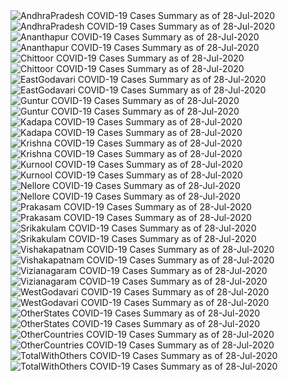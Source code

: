 <img src="https://deepuhub.github.io/COVID-19/GraphsGenerated/28-Jul-2020/AndhraPradesh_28-Jul-2020.jpg" alt="AndhraPradesh COVID-19 Cases Summary as of 28-Jul-2020">
<br>
<img src="https://deepuhub.github.io/COVID-19/GraphsGenerated/28-Jul-2020/Last24Hrs_AndhraPradesh_28-Jul-2020.jpg" alt="AndhraPradesh COVID-19 Cases Summary as of 28-Jul-2020">
<br>
<img src="https://deepuhub.github.io/COVID-19/GraphsGenerated/28-Jul-2020/Ananthapur_28-Jul-2020.jpg" alt="Ananthapur COVID-19 Cases Summary as of 28-Jul-2020">
<br>
<img src="https://deepuhub.github.io/COVID-19/GraphsGenerated/28-Jul-2020/Last24Hrs_Ananthapur_28-Jul-2020.jpg" alt="Ananthapur COVID-19 Cases Summary as of 28-Jul-2020">
<br>
<img src="https://deepuhub.github.io/COVID-19/GraphsGenerated/28-Jul-2020/Chittoor_28-Jul-2020.jpg" alt="Chittoor COVID-19 Cases Summary as of 28-Jul-2020">
<br>
<img src="https://deepuhub.github.io/COVID-19/GraphsGenerated/28-Jul-2020/Last24Hrs_Chittoor_28-Jul-2020.jpg" alt="Chittoor COVID-19 Cases Summary as of 28-Jul-2020">
<br>
<img src="https://deepuhub.github.io/COVID-19/GraphsGenerated/28-Jul-2020/EastGodavari_28-Jul-2020.jpg" alt="EastGodavari COVID-19 Cases Summary as of 28-Jul-2020">
<br>
<img src="https://deepuhub.github.io/COVID-19/GraphsGenerated/28-Jul-2020/Last24Hrs_EastGodavari_28-Jul-2020.jpg" alt="EastGodavari COVID-19 Cases Summary as of 28-Jul-2020">
<br>
<img src="https://deepuhub.github.io/COVID-19/GraphsGenerated/28-Jul-2020/Guntur_28-Jul-2020.jpg" alt="Guntur COVID-19 Cases Summary as of 28-Jul-2020">
<br>
<img src="https://deepuhub.github.io/COVID-19/GraphsGenerated/28-Jul-2020/Last24Hrs_Guntur_28-Jul-2020.jpg" alt="Guntur COVID-19 Cases Summary as of 28-Jul-2020">
<br>
<img src="https://deepuhub.github.io/COVID-19/GraphsGenerated/28-Jul-2020/Kadapa_28-Jul-2020.jpg" alt="Kadapa COVID-19 Cases Summary as of 28-Jul-2020">
<br>
<img src="https://deepuhub.github.io/COVID-19/GraphsGenerated/28-Jul-2020/Last24Hrs_Kadapa_28-Jul-2020.jpg" alt="Kadapa COVID-19 Cases Summary as of 28-Jul-2020">
<br>
<img src="https://deepuhub.github.io/COVID-19/GraphsGenerated/28-Jul-2020/Krishna_28-Jul-2020.jpg" alt="Krishna COVID-19 Cases Summary as of 28-Jul-2020">
<br>
<img src="https://deepuhub.github.io/COVID-19/GraphsGenerated/28-Jul-2020/Last24Hrs_Krishna_28-Jul-2020.jpg" alt="Krishna COVID-19 Cases Summary as of 28-Jul-2020">
<br>
<img src="https://deepuhub.github.io/COVID-19/GraphsGenerated/28-Jul-2020/Kurnool_28-Jul-2020.jpg" alt="Kurnool COVID-19 Cases Summary as of 28-Jul-2020">
<br>
<img src="https://deepuhub.github.io/COVID-19/GraphsGenerated/28-Jul-2020/Last24Hrs_Kurnool_28-Jul-2020.jpg" alt="Kurnool COVID-19 Cases Summary as of 28-Jul-2020">
<br>
<img src="https://deepuhub.github.io/COVID-19/GraphsGenerated/28-Jul-2020/Nellore_28-Jul-2020.jpg" alt="Nellore COVID-19 Cases Summary as of 28-Jul-2020">
<br>
<img src="https://deepuhub.github.io/COVID-19/GraphsGenerated/28-Jul-2020/Last24Hrs_Nellore_28-Jul-2020.jpg" alt="Nellore COVID-19 Cases Summary as of 28-Jul-2020">
<br>
<img src="https://deepuhub.github.io/COVID-19/GraphsGenerated/28-Jul-2020/Prakasam_28-Jul-2020.jpg" alt="Prakasam COVID-19 Cases Summary as of 28-Jul-2020">
<br>
<img src="https://deepuhub.github.io/COVID-19/GraphsGenerated/28-Jul-2020/Last24Hrs_Prakasam_28-Jul-2020.jpg" alt="Prakasam COVID-19 Cases Summary as of 28-Jul-2020">
<br>
<img src="https://deepuhub.github.io/COVID-19/GraphsGenerated/28-Jul-2020/Srikakulam_28-Jul-2020.jpg" alt="Srikakulam COVID-19 Cases Summary as of 28-Jul-2020">
<br>
<img src="https://deepuhub.github.io/COVID-19/GraphsGenerated/28-Jul-2020/Last24Hrs_Srikakulam_28-Jul-2020.jpg" alt="Srikakulam COVID-19 Cases Summary as of 28-Jul-2020">
<br>
<img src="https://deepuhub.github.io/COVID-19/GraphsGenerated/28-Jul-2020/Vishakapatnam_28-Jul-2020.jpg" alt="Vishakapatnam COVID-19 Cases Summary as of 28-Jul-2020">
<br>
<img src="https://deepuhub.github.io/COVID-19/GraphsGenerated/28-Jul-2020/Last24Hrs_Vishakapatnam_28-Jul-2020.jpg" alt="Vishakapatnam COVID-19 Cases Summary as of 28-Jul-2020">
<br>
<img src="https://deepuhub.github.io/COVID-19/GraphsGenerated/28-Jul-2020/Vizianagaram_28-Jul-2020.jpg" alt="Vizianagaram COVID-19 Cases Summary as of 28-Jul-2020">
<br>
<img src="https://deepuhub.github.io/COVID-19/GraphsGenerated/28-Jul-2020/Last24Hrs_Vizianagaram_28-Jul-2020.jpg" alt="Vizianagaram COVID-19 Cases Summary as of 28-Jul-2020">
<br>
<img src="https://deepuhub.github.io/COVID-19/GraphsGenerated/28-Jul-2020/WestGodavari_28-Jul-2020.jpg" alt="WestGodavari COVID-19 Cases Summary as of 28-Jul-2020">
<br>
<img src="https://deepuhub.github.io/COVID-19/GraphsGenerated/28-Jul-2020/Last24Hrs_WestGodavari_28-Jul-2020.jpg" alt="WestGodavari COVID-19 Cases Summary as of 28-Jul-2020">
<br>
<img src="https://deepuhub.github.io/COVID-19/GraphsGenerated/28-Jul-2020/OtherStates_28-Jul-2020.jpg" alt="OtherStates COVID-19 Cases Summary as of 28-Jul-2020">
<br>
<img src="https://deepuhub.github.io/COVID-19/GraphsGenerated/28-Jul-2020/Last24Hrs_OtherStates_28-Jul-2020.jpg" alt="OtherStates COVID-19 Cases Summary as of 28-Jul-2020">
<br>
<img src="https://deepuhub.github.io/COVID-19/GraphsGenerated/28-Jul-2020/OtherCountries_28-Jul-2020.jpg" alt="OtherCountries COVID-19 Cases Summary as of 28-Jul-2020">
<br>
<img src="https://deepuhub.github.io/COVID-19/GraphsGenerated/28-Jul-2020/Last24Hrs_OtherCountries_28-Jul-2020.jpg" alt="OtherCountries COVID-19 Cases Summary as of 28-Jul-2020">
<br>
<img src="https://deepuhub.github.io/COVID-19/GraphsGenerated/28-Jul-2020/TotalWithOthers_28-Jul-2020.jpg" alt="TotalWithOthers COVID-19 Cases Summary as of 28-Jul-2020">
<br>
<img src="https://deepuhub.github.io/COVID-19/GraphsGenerated/28-Jul-2020/Last24Hrs_TotalWithOthers_28-Jul-2020.jpg" alt="TotalWithOthers COVID-19 Cases Summary as of 28-Jul-2020">
<br>